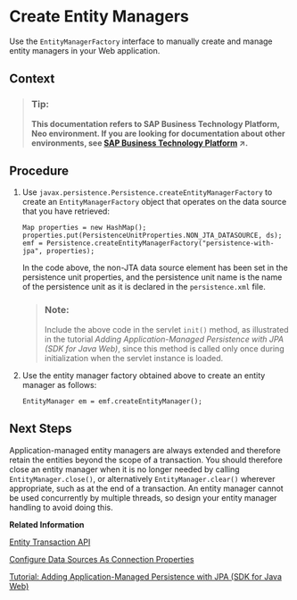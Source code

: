 <!-- loio572e33429cd0428a9091ae859b27662f -->

# Create Entity Managers

Use the `EntityManagerFactory` interface to manually create and manage entity managers in your Web application.



## Context

> ### Tip:  
> **This documentation refers to SAP Business Technology Platform, Neo environment. If you are looking for documentation about other environments, see [SAP Business Technology Platform](https://help.sap.com/viewer/65de2977205c403bbc107264b8eccf4b/Cloud/en-US/6a2c1ab5a31b4ed9a2ce17a5329e1dd8.html "SAP Business Technology Platform (SAP BTP) is an integrated offering comprised of four technology portfolios: database and data management, application development and integration, analytics, and intelligent technologies. The platform offers users the ability to turn data into business value, compose end-to-end business processes, and build and extend SAP applications quickly.") :arrow_upper_right:.**



## Procedure

1.  Use `javax.persistence.Persistence.createEntityManagerFactory` to create an `EntityManagerFactory` object that operates on the data source that you have retrieved:

    ```
    Map properties = new HashMap();
    properties.put(PersistenceUnitProperties.NON_JTA_DATASOURCE, ds);
    emf = Persistence.createEntityManagerFactory("persistence-with-jpa", properties);
    
    ```

    In the code above, the non-JTA data source element has been set in the persistence unit properties, and the persistence unit name is the name of the persistence unit as it is declared in the `persistence.xml` file.

    > ### Note:  
    > Include the above code in the servlet `init()` method, as illustrated in the tutorial *Adding Application-Managed Persistence with JPA \(SDK for Java Web\)*, since this method is called only once during initialization when the servlet instance is loaded.

2.  Use the entity manager factory obtained above to create an entity manager as follows:

    ```
    EntityManager em = emf.createEntityManager();
    ```




## Next Steps

Application-managed entity managers are always extended and therefore retain the entities beyond the scope of a transaction. You should therefore close an entity manager when it is no longer needed by calling `EntityManager.close()`, or alternatively `EntityManager.clear()` wherever appropriate, such as at the end of a transaction. An entity manager cannot be used concurrently by multiple threads, so design your entity manager handling to avoid doing this.

**Related Information**  


[Entity Transaction API](entity-transaction-api-e663d58.md "When working with a resource-local entity manager, use the EntityTransaction API to manually set the transaction boundaries in your application code. You can obtain the entity transaction attached to the entity manager by calling EntityManager.getTransaction().")

[Configure Data Sources As Connection Properties](testing-on-the-local-runtime-bdf459e.md#loio73e8d4c514f14a399c25711dd43f6975 "To test an application on the local server, define any data sources the application uses as connection properties for the local database. You don't need to do this if the application uses the default data source.")

[Tutorial: Adding Application-Managed Persistence with JPA \(SDK for Java Web\)](tutorial-adding-application-managed-persistence-with-jpa-sdk-for-java-web-e4aeacd.md#loioe4aeacd2bb5710148ee99255136d96a5 "Use JPA to apply application-managed persistence in a simple Java EE web application that manages a list of persons.")

